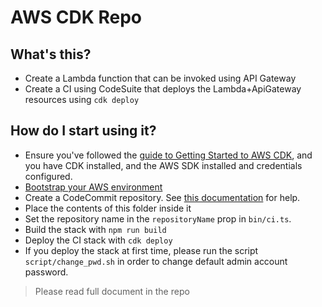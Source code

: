 # AWS CDK Repo

## What's this?
* Create a Lambda function that can be invoked using API Gateway
* Create a CI using CodeSuite that deploys the Lambda+ApiGateway resources using `cdk deploy`

## How do I start using it?
* Ensure you've followed the [guide to Getting Started to AWS CDK](https://docs.aws.amazon.com/cdk/latest/guide/getting_started.html), and you have CDK installed, and the AWS SDK installed and credentials configured. 
* [Bootstrap your AWS environment](https://docs.aws.amazon.com/cdk/latest/guide/serverless_example.html#serverless_example_deploy_and_test)
* Create a CodeCommit repository. See [this documentation](https://docs.aws.amazon.com/codecommit/latest/userguide/how-to-create-repository.html) for help.
* Place the contents of this folder inside it
* Set the repository name in the `repositoryName` prop in `bin/ci.ts`.
* Build the stack with `npm run build`
* Deploy the CI stack with `cdk deploy`
* If you deploy the stack at first time, please run the script `script/change_pwd.sh` in order to change default admin account password.

> Please read full document in the repo 